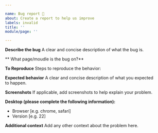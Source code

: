 ```yaml
---

name: Bug report 🐞
about: Create a report to help us improve
labels: invalid
title: ''
module/page: ''

---
```


**Describe the bug**
A clear and concise description of what the bug is.

** What page/moudle is the bug on?**

**To Reproduce**
Steps to reproduce the behavior:

**Expected behavior**
A clear and concise description of what you expected to happen.

**Screenshots**
If applicable, add screenshots to help explain your problem.


**Desktop (please complete the following information):**
- Browser [e.g. chrome, safari]
- Version [e.g. 22]


**Additional context**
Add any other context about the problem here.